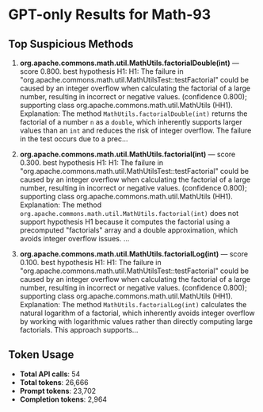 # GPT-only Results for Math-93

## Top Suspicious Methods

1. **org.apache.commons.math.util.MathUtils.factorialDouble(int)** — score 0.800. best hypothesis H1: H1: The failure in "org.apache.commons.math.util.MathUtilsTest::testFactorial" could be caused by an integer overflow when calculating the factorial of a large number, resulting in incorrect or negative values. (confidence 0.800); supporting class org.apache.commons.math.util.MathUtils (HH1).
    Explanation: The method `MathUtils.factorialDouble(int)` returns the factorial of a number `n` as a `double`, which inherently supports larger values than an `int` and reduces the risk of integer overflow. The failure in the test occurs due to a prec...

2. **org.apache.commons.math.util.MathUtils.factorial(int)** — score 0.300. best hypothesis H1: H1: The failure in "org.apache.commons.math.util.MathUtilsTest::testFactorial" could be caused by an integer overflow when calculating the factorial of a large number, resulting in incorrect or negative values. (confidence 0.800); supporting class org.apache.commons.math.util.MathUtils (HH1).
    Explanation: The method `org.apache.commons.math.util.MathUtils.factorial(int)` does not support hypothesis H1 because it computes the factorial using a precomputed "factorials" array and a double approximation, which avoids integer overflow issues. ...

3. **org.apache.commons.math.util.MathUtils.factorialLog(int)** — score 0.100. best hypothesis H1: H1: The failure in "org.apache.commons.math.util.MathUtilsTest::testFactorial" could be caused by an integer overflow when calculating the factorial of a large number, resulting in incorrect or negative values. (confidence 0.800); supporting class org.apache.commons.math.util.MathUtils (HH1).
    Explanation: The method `MathUtils.factorialLog(int)` calculates the natural logarithm of a factorial, which inherently avoids integer overflow by working with logarithmic values rather than directly computing large factorials. This approach supports...


## Token Usage

- **Total API calls**: 54
- **Total tokens**: 26,666
- **Prompt tokens**: 23,702
- **Completion tokens**: 2,964
